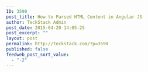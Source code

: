 ```yaml
---
ID: 3590
post_title: How to Parsed HTML Content in Angular JS
author: TeckStack Admin
post_date: 2015-04-20 14:05:25
post_excerpt: ""
layout: post
permalink: http://teckstack.com/?p=3590
published: false
feedweb_post_sort_value:
  - "-2"
---
```

